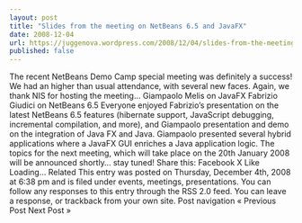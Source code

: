 ```yaml
---
layout: post
title: "Slides from the meeting on NetBeans 6.5 and JavaFX"
date: 2008-12-04
url: https://juggenova.wordpress.com/2008/12/04/slides-from-the-meeting-on-netbeans-65-and-javafx/
published: false 
---
```


The recent NetBeans Demo Camp special meeting was definitely a success! We had an higher than usual attendance, with several new faces. Again, we thank NIS for hosting the meeting… Giampaolo Melis on JavaFX Fabrizio Giudici on NetBeans 6.5 Everyone enjoyed Fabrizio’s presentation on the latest NetBeans 6.5 features (hibernate support, JavaScript debugging, incremental compilation, and more), and Giampaolo presentation and demo on the integration of Java FX and Java. Giampaolo presented several hybrid applications where a JavaFX GUI enriches a Java application logic. The topics for the next meeting, which will take place on the 20th January 2008 will be announced shortly… stay tuned! Share this: Facebook X Like Loading... Related This entry was posted on Thursday, December 4th, 2008 at 6:38 pm and is filed under events, meetings, presentations. You can follow any responses to this entry through the RSS 2.0 feed. You can leave a response, or trackback from your own site. Post navigation « Previous Post Next Post »
